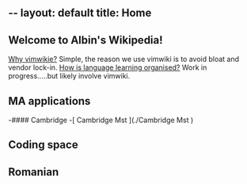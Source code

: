 --
layout: default
title: Home
---

## Welcome to Albin's Wikipedia! 


 
[Why vimwikie?](./why.md) Simple, the reason we use vimwiki is to avoid bloat and vendor lock-in. 
[How is language learning organised?](./for_language_learning.md) Work in progress.....but likely involve vimwiki.   

## MA applications

-#### Cambridge
    -[ Cambridge Mst ](./Cambridge Mst )


## Coding space

## Romanian

